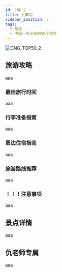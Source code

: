 ```yaml
---
id: CNG_2
title: 九寨沟
sidebar_position: 3
tags:
  - 拾柒
  - 中国一生必去的50个地方
---
```

![CNG_TOP50_2](/img/love/CNG_TOP50/2.png)

## 旅游攻略

aaa

### 最佳旅行时间

aaa

### 行李准备指南

aaa

### 周边住宿指南

aaa

### 旅游路线推荐

aaa

### ！！！注意事项

aaa

## 景点详情

aaa

## 仇老师专属

aaa
